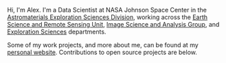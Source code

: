 <!-- ## Hi there 👋 -->

<!--
**alexstoken/alexstoken** is a ✨ _special_ ✨ repository because its `README.md` (this file) appears on your GitHub profile.

Here are some ideas to get you started:

- 🔭 I’m currently working on ...
- 🌱 I’m currently learning ...
- 👯 I’m looking to collaborate on ...
- 🤔 I’m looking for help with ...
- 💬 Ask me about ...
- 📫 How to reach me: ...
- 😄 Pronouns: ...
- ⚡ Fun fact: ...
-->
Hi, I'm Alex. I'm a Data Scientist at NASA Johnson Space Center in the [Astromaterials Exploration Sciences Division](https://ares.jsc.nasa.gov/), working across the [Earth Science and Remote Sensing Unit](https://ares.jsc.nasa.gov/image-science/esrs/), [Image Science and Analysis Group](https://ares.jsc.nasa.gov/image-science/isag/), and [Exploration Sciences](https://ares.jsc.nasa.gov/missions/Artemis/) departments. 

Some of my work projects, and more about me, can be found at my [personal website](https://alexstoken.github.io/). Contributions to open source projects are below. 
